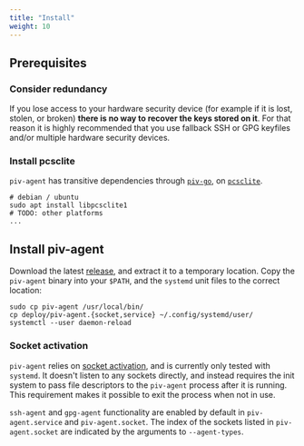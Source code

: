 ```yaml
---
title: "Install"
weight: 10
---
```


## Prerequisites

### Consider redundancy

If you lose access to your hardware security device (for example if it is lost, stolen, or broken) **there is no way to recover the keys stored on it**.
For that reason it is highly recommended that you use fallback SSH or GPG keyfiles and/or multiple hardware security devices.

### Install pcsclite

`piv-agent` has transitive dependencies through [`piv-go`](https://github.com/go-piv/piv-go#installation), on [`pcsclite`](https://pcsclite.apdu.fr/).

```
# debian / ubuntu
sudo apt install libpcsclite1
# TODO: other platforms
...
```

## Install piv-agent

Download the latest [release](https://github.com/smlx/piv-agent/releases), and extract it to a temporary location.
Copy the `piv-agent` binary into your `$PATH`, and the `systemd` unit files to the correct location:

```
sudo cp piv-agent /usr/local/bin/
cp deploy/piv-agent.{socket,service} ~/.config/systemd/user/
systemctl --user daemon-reload
```

### Socket activation

`piv-agent` relies on [socket activation](https://0pointer.de/blog/projects/socket-activated-containers.html), and is currently only tested with `systemd`.
It doesn't listen to any sockets directly, and instead requires the init system to pass file descriptors to the `piv-agent` process after it is running.
This requirement makes it possible to exit the process when not in use.

`ssh-agent` and `gpg-agent` functionality are enabled by default in `piv-agent.service` and `piv-agent.socket`.
The index of the sockets listed in `piv-agent.socket` are indicated by the arguments to `--agent-types`.
